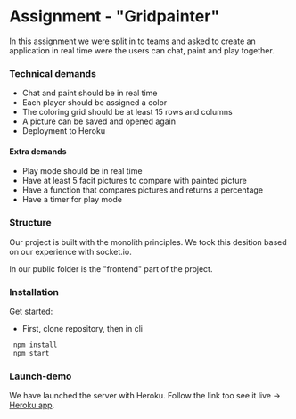 # Assignment - "Gridpainter"

In this assignment we were split in to teams and asked to create an application in real time were the users can chat, paint and play together.

### Technical demands

- Chat and paint should be in real time
- Each player should be assigned a color
- The coloring grid should be at least 15 rows and columns
- A picture can be saved and opened again
- Deployment to Heroku

#### Extra demands

- Play mode should be in real time
- Have at least 5 facit pictures to compare with painted picture
- Have a function that compares pictures and returns a percentage
- Have a timer for play mode

### Structure

Our project is built with the monolith principles. We took this desition based on our experience with socket.io.

In our public folder is the "frontend" part of the project.

### Installation

Get started:

- First, clone repository, then in cli

```bash
 npm install
 npm start
```

### Launch-demo

We have launched the server with Heroku. Follow the link too see it live -> [Heroku app](https://gridpainter-josefinelofgren.herokuapp.com/).
